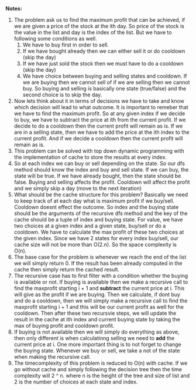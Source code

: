 **Notes:**

1. The problem ask us to find the maximum profit that can be achieved, if we are given a price of the stock at the ith day. So price of the stock is the value in the list and day is the index of the list. But we have to following some conditions as well.
   1. We have to buy first in order to sell.
   2. If we have bought already then we can either sell it or do cooldown (skip the day)
   3. If we have just sold the stock then we must have to do a cooldown (skip the day)
   4. We have choice between buying and selling states and cooldown. If we are buying then we cannot sell of if we are selling then we cannot buy. So buying and selling is basically one state (true/false) and the second choice is to skip the day.
2. Now lets think about it in terms of decisions we have to take and know which decision will lead to what outcome. It is important to remeber that we have to find the maximum profit. So at any given index if we decide to buy, we have to subtract the price at ith from the current profit. If we decide to do a cooldown then the current profit will remain as is. If we are in a selling state, then we have to add the price at the ith index to the current profit. And if we decide a cooldown then the current profit will remain as is.
3. This problem can be solved with top down dynamic programming with the implementation of cache to store the results at every index.
4. So at each index we can buy or sell depending on the state. So our dfs method should know the index and buy and sell state. If we can buy, the state will be true. If we have already bought, then the state should be false. Buying and selling affects the profit. Cooldown will affect the profit and we simply skip a day (move to the next iteration)
5. What should be the cache structure for this problem? Basically we need to keep track of at each day what is maximum profit if we buy/sell. Cooldown doesnt effect the outcome. So index and the buying state should be the arguments of the recursive dfs method and the key of the cache should be a tuple of index and buying state. For value, we have two choices at a given index and a given state, buy/sell or do a cooldown. We have to calculate the max profit of these two choices at the given index. Since we have 2 states for every index buy/sell, our cache size will not be more than O(2.n). So the space complexity is O(n).
6. The base case for the problem is whenever we reach the end of the list we will simply return 0. If the result has been already computed in the cache then simply return the cached result.
7. The recursive case has to first filter with a condition whether the buying is available or not. If buying is available then we make a recursive call to find the maxprofit starting i + 1 and **subtract** the current price at i. This will give as the profit if we are buying. Then we calculate, if dont buy and do a cooldown, then we will simply make a recursive call to find the maxprofit starting i + 1 and this will be our current profit as well for the cooldown. Then after these two recursvie steps, we will update the result in the cache at ith index and current buying state by taking the max of buying profit and cooldown profit.
8. If buying is not available then we will simply do everything as above, then only different is when calculatinng selling we need to **add** the current price at i. One more important thing is to not forget to change the buying state. Whenever we buy or sell, we take a not of the state when making the recursive call.
9. The timecomplexity of this problem is reduced to O(n) with cache. If we go without cache and simply following the decision tree then the time complexity will 2 ^ n. where n is the height of the tree and size of list and 2 is the number of choices at each state and index.

